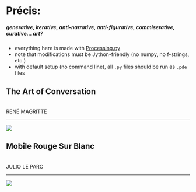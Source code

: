 # Précis: 
##### generative, iterative, anti-narrative, anti-figurative, commiserative, curative... art?     
    
- everything here is made with [Processing.py](https://py.processing.org/)
- note that modifications must be Jython-friendly (no numpy, no f-strings, etc.)
- with default setup (no command line), all `.py` files should be run as `.pde` files
    
<!-- - there are directions to get things running on any IDE, MUST be on version 1.8.0_202 of Java ... -->
 
## The Art of Conversation 
<br />
RENÉ MAGRITTE
<hr>
  
![](magritte/cloud_conversations.gif)

## Mobile Rouge Sur Blanc
<br />
JULIO LE PARC
<hr>
   
![](squa\[red\]/squa\[red\]_dark.gif)